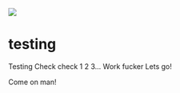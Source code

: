 <a href='http://localhost:8080/job/testing'><img src='http://localhost:8080/buildStatus/icon?job=testing'></a>
# testing
Testing 
Check check 1 2 3...
Work fucker
Lets go! 

Come on man!
